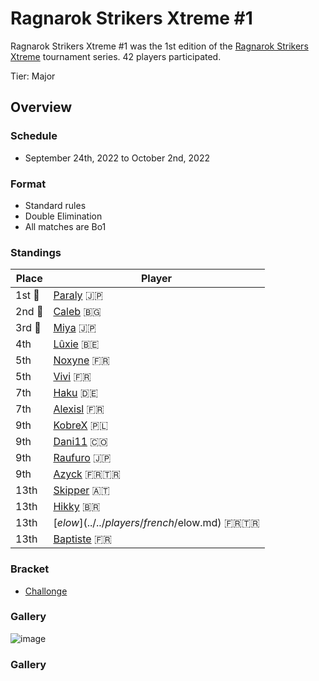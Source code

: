 # Ragnarok Strikers Xtreme #1

Ragnarok Strikers Xtreme #1 was the 1st edition of the [Ragnarok Strikers Xtreme](ragnaxmain.md) tournament series.
42 players participated.

Tier: Major

## Overview

### Schedule
- September 24th, 2022 to October 2nd, 2022

### Format
- Standard rules
- Double Elimination
- All matches are Bo1

### Standings

|Place|Player|
|-|-|
|1st :1st_place_medal:|[Paraly](../../players/japanese/paraly.md) :jp:|
|2nd :2nd_place_medal:|[Caleb](../../players/bulgarian/caleb.md) :bulgaria:|
|3rd :3rd_place_medal:|[Miya](../../players/japanese/miya.md) :jp:|
|4th|[Lûxie](../../players/belgian/luxie.md) :belgium:|
|5th|[Noxyne](../../players/french/noxyne.md) :fr:|
|5th|[Vivi](../../players/french/vivi.md) :fr:|
|7th|[Haku](../../players/german/haku.md) :de:|
|7th|[Alexisl](../../players/french/alexisl.md) :fr:|
|9th|[KobreX](../../players/polish/kobr3x.md) :poland:|
|9th|[Dani11](../../players/colombian/dani11.md) :colombia:|
|9th|[Raufuro](../../players/japanese/raufuro.md) :jp:|
|9th|[Azyck](../../players/french/azyck.md) :fr::tr:|
|13th|[Skipper](../../players/austrian/skipper.md) :austria:|
|13th|[Hikky](../../players/brazilian/hikky.md) :brazil:|
|13th|[$elow](../../players/french/$elow.md) :fr::tr:|
|13th|[Baptiste](../../players/french/baptiste.md) :fr:|

### Bracket
- [Challonge](https://challonge.com/azrwmhse)

### Gallery

![image](https://github.com/inabikarilibrary/inalib/assets/110833255/c18015f5-d0df-44ed-80cd-ef984e7048cf)


### Gallery
